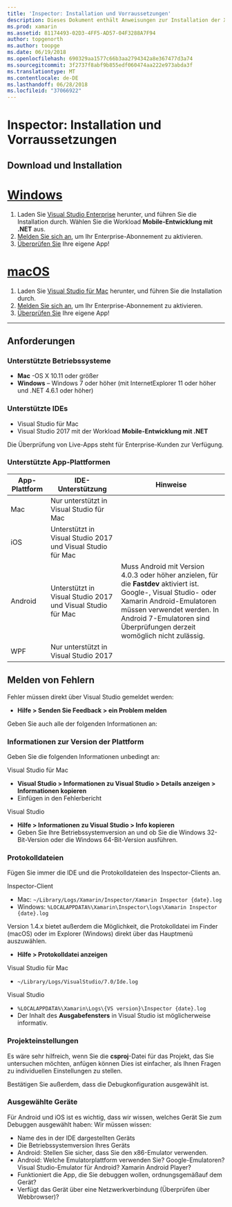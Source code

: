 ```yaml
---
title: 'Inspector: Installation und Vorraussetzungen'
description: Dieses Dokument enthält Anweisungen zur Installation der Xamarin-Inspektor und erläutert die unterstützten Betriebssysteme, IDEs und app-Plattformen.
ms.prod: xamarin
ms.assetid: 81174493-02D3-4FF5-AD57-04F3288A7F94
author: topgenorth
ms.author: toopge
ms.date: 06/19/2018
ms.openlocfilehash: 690329aa1577c66b3aa2794342a8e367477d3a74
ms.sourcegitcommit: 3f2737f8abf9b855edf060474aa222e973abda3f
ms.translationtype: MT
ms.contentlocale: de-DE
ms.lasthandoff: 06/28/2018
ms.locfileid: "37066922"
---
```

# <a name="inspector-installation-and-requirements"></a>Inspector: Installation und Vorraussetzungen

## <a name="download-and-installation"></a>Download und Installation

# <a name="windowstabwindows"></a>[Windows](#tab/windows)

1. Laden Sie [Visual Studio Enterprise](https://visualstudio.microsoft.com/vs/) herunter, und führen Sie die Installation durch. Wählen Sie die Workload **Mobile-Entwicklung mit .NET** aus.
1. [Melden Sie sich an](https://docs.microsoft.com/visualstudio/ide/signing-in-to-visual-studio), um Ihr Enterprise-Abonnement zu aktivieren.
1. [Überprüfen Sie](~/tools/inspector/inspect.md) Ihre eigene App!

# <a name="macostabmacos"></a>[macOS](#tab/macos)

1. Laden Sie [Visual Studio für Mac](https://visualstudio.microsoft.com/vs/mac/) herunter, und führen Sie die Installation durch.
1. [Melden Sie sich an](https://docs.microsoft.com/visualstudio/mac/activation), um Ihr Enterprise-Abonnement zu aktivieren.
1. [Überprüfen Sie](~/tools/inspector/inspect.md) Ihre eigene App!

-----

## <a name="requirements"></a>Anforderungen

### <a name="supported-operating-systems"></a>Unterstützte Betriebssysteme

- **Mac** -OS X 10.11 oder größer
- **Windows** – Windows 7 oder höher (mit InternetExplorer 11 oder höher und .NET 4.6.1 oder höher)

### <a name="supported-ides"></a>Unterstützte IDEs

- Visual Studio für Mac
- Visual Studio 2017 mit der Workload **Mobile-Entwicklung mit .NET**

Die Überprüfung von Live-Apps steht für Enterprise-Kunden zur Verfügung.

<a name="supported-platforms" />

### <a name="supported-app-platforms"></a>Unterstützte App-Plattformen

|App-Plattform|IDE-Unterstützung|Hinweise|
|--- |--- |--- |
|Mac|Nur unterstützt in Visual Studio für Mac|
|iOS|Unterstützt in Visual Studio 2017 und Visual Studio für Mac| |
|Android|Unterstützt in Visual Studio 2017 und Visual Studio für Mac|Muss Android mit Version 4.0.3 oder höher anzielen, für die **Fastdev** aktiviert ist.<br />Google-, Visual Studio- oder Xamarin Android-Emulatoren müssen verwendet werden. In Android 7-Emulatoren sind Überprüfungen derzeit womöglich nicht zulässig.|
|WPF|Nur unterstützt in Visual Studio 2017|

<a name="reporting-bugs" />

## <a name="reporting-bugs"></a>Melden von Fehlern

Fehler müssen direkt über Visual Studio gemeldet werden:

- **Hilfe > Senden Sie Feedback > ein Problem melden**

Geben Sie auch alle der folgenden Informationen an:

### <a name="platform-version-information"></a>Informationen zur Version der Plattform

Geben Sie die folgenden Informationen unbedingt an:

Visual Studio für Mac

- **Visual Studio > Informationen zu Visual Studio > Details anzeigen > Informationen kopieren**
- Einfügen in den Fehlerbericht

Visual Studio

- **Hilfe > Informationen zu Visual Studio > Info kopieren**
- Geben Sie Ihre Betriebssystemversion an und ob Sie die Windows 32-Bit-Version oder die Windows 64-Bit-Version ausführen.

### <a name="log-files"></a>Protokolldateien

Fügen Sie immer die IDE und die Protokolldateien des Inspector-Clients an.

Inspector-Client

- Mac: `~/Library/Logs/Xamarin/Inspector/Xamarin Inspector {date}.log`
- Windows: `%LOCALAPPDATA%\Xamarin\Inspector\logs\Xamarin Inspector {date}.log`

Version 1.4.x bietet außerdem die Möglichkeit, die Protokolldatei im Finder (macOS) oder im Explorer (Windows) direkt über das Hauptmenü auszuwählen.

- **Hilfe > Protokolldatei anzeigen**

Visual Studio für Mac

- `~/Library/Logs/VisualStudio/7.0/Ide.log`

Visual Studio

- `%LOCALAPPDATA%\Xamarin\Logs\{VS version}\Inspector {date}.log`
- Der Inhalt des **Ausgabefensters** in Visual Studio ist möglicherweise informativ.

### <a name="project-settings"></a>Projekteinstellungen

Es wäre sehr hilfreich, wenn Sie die **csproj**-Datei für das Projekt, das Sie untersuchen möchten, anfügen können  Dies ist einfacher, als Ihnen Fragen zu individuellen Einstellungen zu stellen.

Bestätigen Sie außerdem, dass die Debugkonfiguration ausgewählt ist.

### <a name="selected-devices"></a>Ausgewählte Geräte

Für Android und iOS ist es wichtig, dass wir wissen, welches Gerät Sie zum Debuggen ausgewählt haben: Wir müssen wissen:

- Name des in der IDE dargestellten Geräts
- Die Betriebssystemversion Ihres Geräts
- Android: Stellen Sie sicher, dass Sie den x86-Emulator verwenden.
- Android: Welche Emulatorplattform verwenden Sie? Google-Emulatoren? Visual Studio-Emulator für Android? Xamarin Android Player?
- Funktioniert die App, die Sie debuggen wollen, ordnungsgemäßauf dem Gerät?
- Verfügt das Gerät über eine Netzwerkverbindung (Überprüfen über Webbrowser)?

[client-bugs]: https://github.com/Microsoft/workbooks/issues/new

